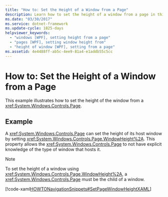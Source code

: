 ```yaml
---
title: "How to: Set the Height of a Window from a Page"
description: Learn how to set the height of a window from a page in this article, by means of an included code example in XAML.
ms.date: "03/30/2017"
ms.service: dotnet-framework
ms.update-cycle: 1825-days
helpviewer_keywords:
  - "windows [WPF], setting height from a page"
  - "pages [WPF], setting window height from"
  - "height of window [WPF], setting from a page"
ms.assetid: 4e4488ff-ab5c-4ee9-81a4-e1addb55c5cc
---
```

# How to: Set the Height of a Window from a Page

This example illustrates how to set the height of the window from a <xref:System.Windows.Controls.Page>.

## Example

A <xref:System.Windows.Controls.Page> can set the height of its host window by setting <xref:System.Windows.Controls.Page.WindowHeight%2A>. This property allows the <xref:System.Windows.Controls.Page> to not have explicit knowledge of the type of window that hosts it.

> [!NOTE]
> To set the height of a window using <xref:System.Windows.Controls.Page.WindowHeight%2A>, a <xref:System.Windows.Controls.Page> must be the child of a window.

[!code-xaml[HOWTONavigationSnippets#SetPageWindowHeightXAML](~/samples/snippets/csharp/VS_Snippets_Wpf/HOWTONavigationSnippets/CSharp/SetWindowHeightPage.xaml#setpagewindowheightxaml)]
